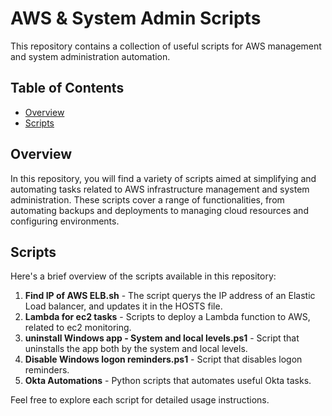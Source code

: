 # AWS & System Admin Scripts

This repository contains a collection of useful scripts for AWS management and system administration automation. 

## Table of Contents

- [Overview](#overview)
- [Scripts](#scripts)

## Overview

In this repository, you will find a variety of scripts aimed at simplifying and automating tasks related to AWS infrastructure management and system administration. These scripts cover a range of functionalities, from automating backups and deployments to managing cloud resources and configuring environments.

## Scripts

Here's a brief overview of the scripts available in this repository:

1. **Find IP of AWS ELB.sh** - The script querys the IP address of an Elastic Load balancer, and updates it in the HOSTS file.
2. **Lambda for ec2 tasks** - Scripts to deploy a Lambda function to AWS, related to ec2 monitoring. 
3. **uninstall Windows app - System and local levels.ps1** - Script that uninstalls the app both by the system and local levels. 
4. **Disable Windows logon reminders.ps1** - Script that disables logon reminders. 
5. **Okta Automations** - Python scripts that automates useful Okta tasks.

Feel free to explore each script for detailed usage instructions.
